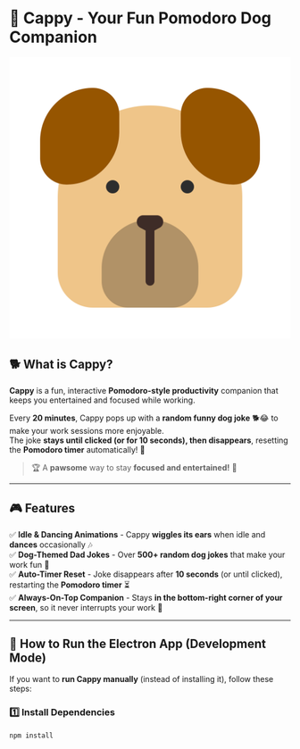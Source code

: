 # 🐶 Cappy - Your Fun Pomodoro Dog Companion  

![Cappy - The Dog Companion](https://raw.githubusercontent.com/Solomon-mithra/Cappy/main/animal-carnivore-cartoon-3-svgrepo-com.svg)

## 🐕 What is Cappy?  
**Cappy** is a fun, interactive **Pomodoro-style productivity** companion that keeps you entertained and focused while working.  

Every **20 minutes**, Cappy pops up with a **random funny dog joke** 🐕😂 to make your work sessions more enjoyable.  
The joke **stays until clicked (or for 10 seconds), then disappears**, resetting the **Pomodoro timer** automatically! 🎯  

> 🏆 A **pawsome** way to stay **focused and entertained!** 🐾  

---

## 🎮 Features  
✅ **Idle & Dancing Animations** - Cappy **wiggles its ears** when idle and **dances** occasionally 🎶  
✅ **Dog-Themed Dad Jokes** - Over **500+ random dog jokes** that make your work fun 🐶  
✅ **Auto-Timer Reset** - Joke disappears after **10 seconds** (or until clicked), restarting the **Pomodoro timer** ⏳  
✅ **Always-On-Top Companion** - Stays **in the bottom-right corner of your screen**, so it never interrupts your work 📌  

---

## 🚀 How to Run the Electron App (Development Mode)  
If you want to **run Cappy manually** (instead of installing it), follow these steps:  

### 1️⃣ Install Dependencies  
```bash
npm install

